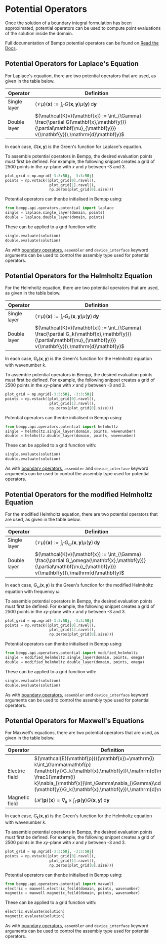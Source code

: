 # Potential Operators

Once the solution of a boundary integral formulation has been approximated, potential
operators can be used to compute point evaluations of the solution inside the domain.

Full documentation of Bempp potential operators can be found on [Read the Docs](https://bempp-cl.readthedocs.io/en/latest/docs/bempp/api/operators/potential/index.html).

## Potential Operators for Laplace's Equation

For Laplace's equation, there are two potential operators that are used, as given in the table
below.

Operator             | Definition
-------------------- | ----------
Single layer         | $(\mathcal{V}\mu)(\mathbf{x}) := \int_{\Gamma} G(\mathbf{x},\mathbf{y}) \mu(\mathbf{y})\,\mathrm{d}\mathbf{y}$
Double layer         | $(\mathcal{K}v)(\mathbf{x}) := \int_{\Gamma} \frac{\partial G(\mathbf{x},\mathbf{y})}{\partial\mathbf{\nu}_{\mathbf{y}}} v(\mathbf{y})\,\mathrm{d}\mathbf{y}$

In each case, $G(\mathbf{x},\mathbf{y})$ is the Green's function for Laplace's equation.

To assemble potential operators in Bempp, the desired evaluation points must first be defined.
For example, the following snippet creates a grid of 2500 points in the $x$$y$-plane with
$x$ and $y$ between -3 and 3.

```python
plot_grid = np.mgrid[-3:3:50j, -3:3:50j]
points = np.vstack((plot_grid[0].ravel(),
                    plot_grid[1].ravel(),
                    np.zeros(plot_grid[0].size)))
```

Potential operators can thenbe initialised in Bempp using:
```python
from bempp.api.operators.potential import laplace
single = laplace.single_layer(domain, points)
double = laplace.double_layer(domain, points)
```

These can be applied to a grid function with:
```python
single.evaluate(solution)
double.evaluate(solution)
```

As with [boundary operators](boundary_operators.md#boundary-operators-for-laplaces-equation), `assembler` and `device_interface`
keyword arguments can be used to control the assembly type used for potential operators.

## Potential Operators for the Helmholtz Equation

For the Helmholtz equation, there are two potential operators that are used, as given in the table
below.

Operator             | Definition
-------------------- | ----------
Single layer         | $(\mathcal{V}\mu)(\mathbf{x}) := \int_{\Gamma} G_k(\mathbf{x},\mathbf{y}) \mu(\mathbf{y})\,\mathrm{d}\mathbf{y}$
Double layer         | $(\mathcal{K}v)(\mathbf{x}) := \int_{\Gamma} \frac{\partial G_k(\mathbf{x},\mathbf{y})}{\partial\mathbf{\nu}_{\mathbf{y}}} v(\mathbf{y})\,\mathrm{d}\mathbf{y}$

In each case, $G_k(\mathbf{x},\mathbf{y})$ is the Green's function for the Helmholtz equation
with wavenumber $k$.

To assemble potential operators in Bempp, the desired evaluation points must first be defined.
For example, the following snippet creates a grid of 2500 points in the $x$$y$-plane with
$x$ and $y$ between -3 and 3.

```python
plot_grid = np.mgrid[-3:3:50j, -3:3:50j]
points = np.vstack((plot_grid[0].ravel(),
                    plot_grid[1].ravel(),
                    np.zeros(plot_grid[0].size)))
```

Potential operators can thenbe initialised in Bempp using:
```python
from bempp.api.operators.potential import helmholtz
single = helmholtz.single_layer(domain, points, wavenumber)
double = helmholtz.double_layer(domain, points, wavenumber)
```

These can be applied to a grid function with:
```python
single.evaluate(solution)
double.evaluate(solution)
```

As with [boundary operators](boundary_operators.md#boundary-operators-for-the-helmholtz-equation), `assembler` and `device_interface`
keyword arguments can be used to control the assembly type used for potential operators.

## Potential Operators for the modified Helmholtz Equation

For the modified Helmholtz equation, there are two potential operators that are used, as given in the table
below.

Operator             | Definition
-------------------- | ----------
Single layer         | $(\mathcal{V}\mu)(\mathbf{x}) := \int_{\Gamma} G_\omega(\mathbf{x},\mathbf{y}) \mu(\mathbf{y})\,\mathrm{d}\mathbf{y}$
Double layer         | $(\mathcal{K}v)(\mathbf{x}) := \int_{\Gamma} \frac{\partial G_\omega(\mathbf{x},\mathbf{y})}{\partial\mathbf{\nu}_{\mathbf{y}}} v(\mathbf{y})\,\mathrm{d}\mathbf{y}$

In each case, $G_\omega(\mathbf{x},\mathbf{y})$ is the Green's function for the modified Helmholtz equation
with frequency $\omega$.

To assemble potential operators in Bempp, the desired evaluation points must first be defined.
For example, the following snippet creates a grid of 2500 points in the $x$$y$-plane with
$x$ and $y$ between -3 and 3.

```python
plot_grid = np.mgrid[-3:3:50j, -3:3:50j]
points = np.vstack((plot_grid[0].ravel(),
                    plot_grid[1].ravel(),
                    np.zeros(plot_grid[0].size)))
```

Potential operators can thenbe initialised in Bempp using:
```python
from bempp.api.operators.potential import modified_helmholtz
single = modified_helmholtz.single_layer(domain, points, omega)
double = modified_helmholtz.double_layer(domain, points, omega)
```

These can be applied to a grid function with:
```python
single.evaluate(solution)
double.evaluate(solution)
```

As with [boundary operators](boundary_operators.md#boundary-operators-for-the-modified-helmholtz-equation), `assembler` and `device_interface`
keyword arguments can be used to control the assembly type used for potential operators.

## Potential Operators for Maxwell's Equations

For Maxwell's equations, there are two potential operators that are used, as given in the table
below.

Operator       | Definition
-------------- | ----------
Electric field | $(\mathcal{E}(\mathbf{p}))(\mathbf{x})=\mathrm{i} k\int_\Gamma\mathbf{p}(\mathbf{y})G_k(\mathbf{x},\mathbf{y})\,\mathrm{d}\mathbf{y}-\frac1{\mathrm{i} k}\nabla_{\mathbf{x}}\int_\Gamma\nabla_{\Gamma}\cdot\mathbf{p}(\mathbf{y})G_k(\mathbf{x},\mathbf{y})\,\mathrm{d}\mathbf{y}$
Magnetic field | $(\mathcal{H}(\mathbf{p})(\mathbf{x})=\nabla_\mathbf{x}\times\int_\Gamma\mathbf{p}(\mathbf{y})G(\mathbf{x},\mathbf{y})\,\mathrm{d}\mathbf{y}$

In each case, $G_k(\mathbf{x},\mathbf{y})$ is the Green's function for the Helmholtz equation
with wavenumber $k$.

To assemble potential operators in Bempp, the desired evaluation points must first be defined.
For example, the following snippet creates a grid of 2500 points in the $x$$y$-plane with
$x$ and $y$ between -3 and 3.

```python
plot_grid = np.mgrid[-3:3:50j, -3:3:50j]
points = np.vstack((plot_grid[0].ravel(),
                    plot_grid[1].ravel(),
                    np.zeros(plot_grid[0].size)))
```

Potential operators can thenbe initialised in Bempp using:
```python
from bempp.api.operators.potential import maxwell
electric = maxwell.electric_feild(domain, points, wavenumber)
magnetic = maxwell.magnetic_feild(domain, points, wavenumber)
```

These can be applied to a grid function with:
```python
electric.evaluate(solution)
magnetic.evaluate(solution)
```

As with [boundary operators](boundary_operators.md#boundary-operators-for-maxwells-equations), `assembler` and `device_interface`
keyword arguments can be used to control the assembly type used for potential operators.
